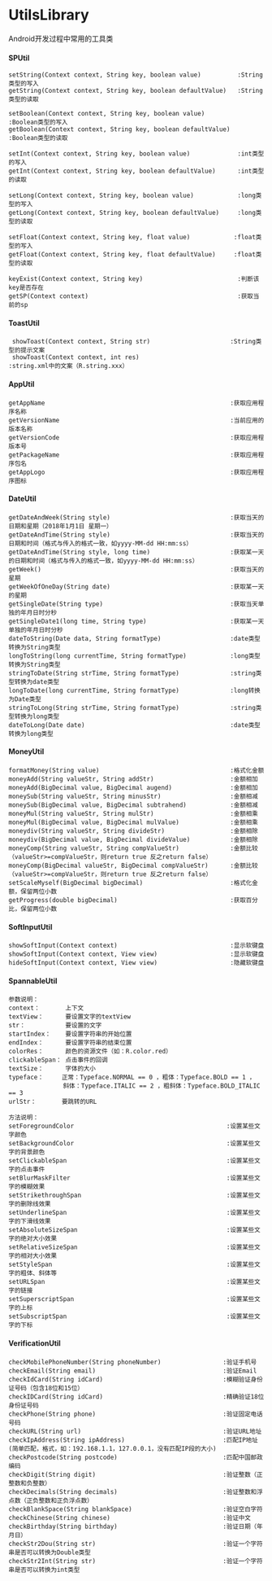 # UtilsLibrary
Android开发过程中常用的工具类

#### SPUtil
    setString(Context context, String key, boolean value)          :String类型的写入
    getString(Context context, String key, boolean defaultValue)   :String类型的读取

    setBoolean(Context context, String key, boolean value)         :Boolean类型的写入
    getBoolean(Context context, String key, boolean defaultValue)  :Boolean类型的读取

    setInt(Context context, String key, boolean value)             :int类型的写入
    getInt(Context context, String key, boolean defaultValue)      :int类型的读取

    setLong(Context context, String key, boolean value)            :long类型的写入
    getLong(Context context, String key, boolean defaultValue)     :long类型的读取

    setFloat(Context context, String key, float value)            :float类型的写入
    getFloat(Context context, String key, float defaultValue)     :float类型的读取

    keyExist(Context context, String key)		                   :判断该key是否存在
    getSP(Context context)		                                   :获取当前的sp


#### ToastUtil

     showToast(Context context, String str)                      :String类型的提示文案
     showToast(Context context, int res)                         :string.xml中的文案（R.string.xxx）
     
#### AppUtil

    getAppName                                                   :获取应用程序名称
    getVersionName                                               :当前应用的版本名称
    getVersionCode                                               :获取应用程版本号
    getPackageName                                               :获取应用程序包名
    getAppLogo                                                   :获取应用程序图标
    
#### DateUtil

    getDateAndWeek(String style)                                 :获取当天的日期和星期（2018年1月1日 星期一）
    getDateAndTime(String style)                                 :获取当天的日期和时间（格式与传入的格式一致，如yyyy-MM-dd HH:mm:ss）
    getDateAndTime(String style, long time)                      :获取某一天的日期和时间（格式与传入的格式一致，如yyyy-MM-dd HH:mm:ss）
    getWeek()                                                    :获取当天的星期   
    getWeekOfOneDay(String date)                                 :获取某一天的星期 
    getSingleDate(String type)                                   :获取当天单独的年月日时分秒       
    getSingleDate1(long time, String type)                       :获取某一天单独的年月日时分秒  
    dateToString(Date data, String formatType)                   :date类型转换为String类型
    longToString(long currentTime, String formatType)            :long类型转换为String类型 
    stringToDate(String strTime, String formatType)              :string类型转换为date类型 
    longToDate(long currentTime, String formatType)              :long转换为Date类型 
    stringToLong(String strTime, String formatType)              :string类型转换为long类型
    dateToLong(Date date)                                        :date类型转换为long类型
    
#### MoneyUtil

    formatMoney(String value)                                    :格式化金额
    moneyAdd(String valueStr, String addStr)                     :金额相加
    moneyAdd(BigDecimal value, BigDecimal augend)                :金额相加
    moneySub(String valueStr, String minusStr)                   :金额相减
    moneySub(BigDecimal value, BigDecimal subtrahend)            :金额相减
    moneyMul(String valueStr, String mulStr)                     :金额相乘
    moneyMul(BigDecimal value, BigDecimal mulValue)              :金额相乘
    moneydiv(String valueStr, String divideStr)                  :金额相除
    moneydiv(BigDecimal value, BigDecimal divideValue)           :金额相除
    moneyComp(String valueStr, String compValueStr)              :金额比较（valueStr>=compValueStr，则return true 反之return false）
    moneyComp(BigDecimal valueStr, BigDecimal compValueStr)      :金额比较（valueStr>=compValueStr，则return true 反之return false）
    setScaleMyself(BigDecimal bigDecimal)                        :格式化金额，保留两位小数
    getProgress(double bigDecimal)                               :获取百分比，保留两位小数

#### SoftInputUtil

    showSoftInput(Context context)                               :显示软键盘
    showSoftInput(Context context, View view)                    :显示软键盘
    hideSoftInput(Context context, View view)                    :隐藏软键盘
    
#### SpannableUtil

    参数说明：
    context：       上下文
    textView：      要设置文字的textView
    str：           要设置的文字
    startIndex：    要设置字符串的开始位置
    endIndex：      要设置字符串的结束位置
    colorRes：      颜色的资源文件（如：R.color.red）
    clickableSpan： 点击事件的回调
    textSize：      字体的大小
    typeface：     正常：Typeface.NORMAL == 0 ，粗体：Typeface.BOLD == 1 ，
                   斜体：Typeface.ITALIC == 2 ，粗斜体：Typeface.BOLD_ITALIC == 3
    urlStr：       要跳转的URL
      
    方法说明：
    setForegroundColor                                          :设置某些文字颜色 
    setBackgroundColor                                          :设置某些文字的背景颜色 
    setClickableSpan                                            :设置某些文字的点击事件
    setBlurMaskFilter                                           :设置某些文字的模糊效果 
    setStrikethroughSpan                                        :设置某些文字的删除线效果 
    setUnderlineSpan                                            :设置某些文字的下滑线效果 
    setAbsoluteSizeSpan                                         :设置某些文字的绝对大小效果
    setRelativeSizeSpan                                         :设置某些文字的相对大小效果
    setStyleSpan                                                :设置某些文字的粗体、斜体等
    setURLSpan                                                  :设置某些文字的链接
    setSuperscriptSpan                                          :设置某些文字的上标
    setSubscriptSpan                                            :设置某些文字的下标 
    
#### VerificationUtil

    checkMobilePhoneNumber(String phoneNumber)                 :验证手机号  
    checkEmail(String email)                                   :验证Email
    checkIdCard(String idCard)                                 :模糊验证身份证号码（包含18位和15位）
    checkIDCard(String idCard)                                 :精确验证18位身份证号码
    checkPhone(String phone)                                   :验证固定电话号码
    checkURL(String url)                                       :验证URL地址
    checkIpAddress(String ipAddress)                           :匹配IP地址(简单匹配，格式，如：192.168.1.1，127.0.0.1，没有匹配IP段的大小)
    checkPostcode(String postcode)                             :匹配中国邮政编码
    checkDigit(String digit)                                   :验证整数（正整数和负整数）
    checkDecimals(String decimals)                             :验证整数和浮点数（正负整数和正负浮点数）
    checkBlankSpace(String blankSpace)                         :验证空白字符
    checkChinese(String chinese)                               :验证中文
    checkBirthday(String birthday)                             :验证日期（年月日）
    checkStr2Dou(String str)                                   :验证一个字符串是否可以转换为Double类型
    checkStr2Int(String str)                                   :验证一个字符串是否可以转换为int类型